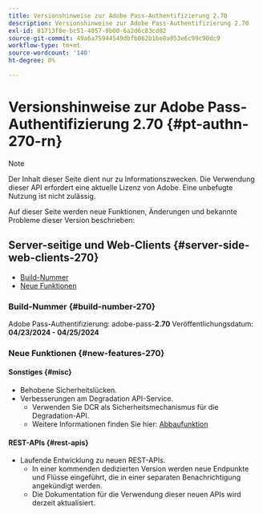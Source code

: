 ```yaml
---
title: Versionshinweise zur Adobe Pass-Authentifizierung 2.70
description: Versionshinweise zur Adobe Pass-Authentifizierung 2.70
exl-id: 81713f8e-bc51-4057-9b00-6a2d6c83cd02
source-git-commit: 49a6a75944549dbfb062b1be8a053e6c99c90dc9
workflow-type: tm+mt
source-wordcount: '140'
ht-degree: 0%

---
```


# Versionshinweise zur Adobe Pass-Authentifizierung 2.70 {#pt-authn-270-rn}

>[!NOTE]
>
>Der Inhalt dieser Seite dient nur zu Informationszwecken. Die Verwendung dieser API erfordert eine aktuelle Lizenz von Adobe. Eine unbefugte Nutzung ist nicht zulässig.

Auf dieser Seite werden neue Funktionen, Änderungen und bekannte Probleme dieser Version beschrieben:

## Server-seitige und Web-Clients {#server-side-web-clients-270}

* [Build-Nummer](#build-number-270)
* [Neue Funktionen](#new-features-270)

### Build-Nummer {#build-number-270}

Adobe Pass-Authentifizierung: adobe-pass-**2.70**
Veröffentlichungsdatum: **04/23/2024 - 04/25/2024**

### Neue Funktionen {#new-features-270}

#### Sonstiges {#misc}

* Behobene Sicherheitslücken.
* Verbesserungen am Degradation API-Service.
   * Verwenden Sie DCR als Sicherheitsmechanismus für die Degradation-API.
   * Weitere Informationen finden Sie hier: [Abbaufunktion](../integration-guide-programmers/features-premium/degraded-access/degradation-feature.md)

#### REST-APIs {#rest-apis}

* Laufende Entwicklung zu neuen REST-APIs.
   * In einer kommenden dedizierten Version werden neue Endpunkte und Flüsse eingeführt, die in einer separaten Benachrichtigung angekündigt werden.
   * Die Dokumentation für die Verwendung dieser neuen APIs wird derzeit aktualisiert.
